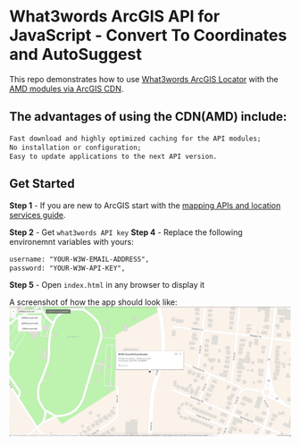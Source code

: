 # What3words ArcGIS API for JavaScript - Convert To Coordinates and AutoSuggest 

This repo demonstrates how to use [What3words ArcGIS Locator](https://developer.what3words.com/tools/gis-extensions/arcgis) with the [AMD modules via ArcGIS CDN](https://developers.arcgis.com/javascript/latest/install-and-set-up/).

## The advantages of using the CDN(AMD) include:

    Fast download and highly optimized caching for the API modules;
    No installation or configuration;
    Easy to update applications to the next API version.


## Get Started

**Step 1** - If you are new to ArcGIS start with the [mapping APIs and location services guide](https://developers.arcgis.com/documentation/mapping-apis-and-services/).

**Step 2** - Get `what3words API key` 
**Step 4** - Replace the following environemnt variables with yours:

    username: "YOUR-W3W-EMAIL-ADDRESS", 
    password: "YOUR-W3W-API-KEY", 

**Step 5** - Open `index.html` in any browser to display it

A screenshot of how the app should look like:
![What3words Convert To Coordinates and AutoSuggest in ArcGIS JS](./images/convertToCoords_autosuggest.png)

